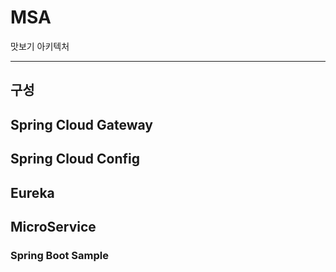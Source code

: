 # MSA

맛보기 아키텍처

---

## 구성

## Spring Cloud Gateway

## Spring Cloud Config

## Eureka

## MicroService

### Spring Boot Sample
